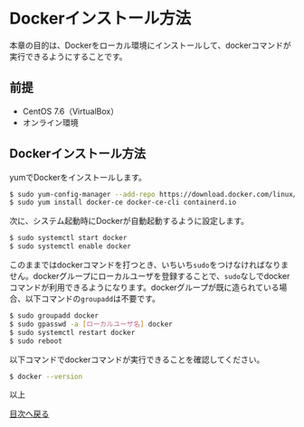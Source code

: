# Dockerインストール方法
本章の目的は、Dockerをローカル環境にインストールして、dockerコマンドが実行できるようにすることです。

## 前提
- CentOS 7.6（VirtualBox）
- オンライン環境

## Dockerインストール方法
yumでDockerをインストールします。

```sh
$ sudo yum-config-manager --add-repo https://download.docker.com/linux/centos/docker-ce.repo
$ sudo yum install docker-ce docker-ce-cli containerd.io
```

次に、システム起動時にDockerが自動起動するように設定します。

```sh
$ sudo systemctl start docker
$ sudo systemctl enable docker
```

このままではdockerコマンドを打つとき、いちいち```sudo```をつけなければなりません。dockerグループにローカルユーザを登録することで、```sudo```なしでdockerコマンドが利用できるようになります。dockerグループが既に造られている場合、以下コマンドの```groupadd```は不要です。

```sh
$ sudo groupadd docker
$ sudo gpasswd -a [ローカルユーザ名] docker
$ sudo systemctl restart docker
$ sudo reboot
```

以下コマンドでdockerコマンドが実行できることを確認してください。

```sh
$ docker --version
```

以上

[目次へ戻る](https://github.com/JuvenileTalk9/artemis)